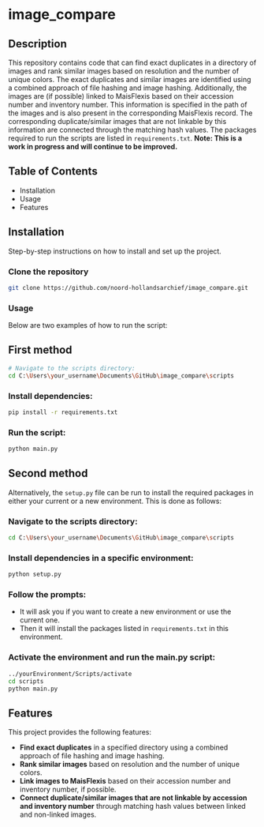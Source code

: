 # image_compare

## Description
This repository contains code that can find exact duplicates in a directory of images and rank similar images based on resolution and the number of unique colors. The exact duplicates and similar images are identified using a combined approach of file hashing and image hashing. Additionally, the images are (if possible) linked to MaisFlexis based on their accession number and inventory number. This information is specified in the path of the images and is also present in the corresponding MaisFlexis record. The corresponding duplicate/similar images that are not linkable by this information are connected through the matching hash values. The packages required to run the scripts are listed in `requirements.txt`. **Note: This is a work in progress and will continue to be improved.**

## Table of Contents
- Installation
- Usage
- Features

## Installation
Step-by-step instructions on how to install and set up the project.

### Clone the repository
```bash
git clone https://github.com/noord-hollandsarchief/image_compare.git
```

### Usage
Below are two examples of how to run the script:

## First method
```bash
# Navigate to the scripts directory:
cd C:\Users\your_username\Documents\GitHub\image_compare\scripts
```

### Install dependencies:
```bash
pip install -r requirements.txt
```

### Run the script:
```bash
python main.py
```

## Second method
Alternatively, the `setup.py` file can be run to install the required packages in either your current or a new environment. This is done as follows:

### Navigate to the scripts directory:
```bash
cd C:\Users\your_username\Documents\GitHub\image_compare\scripts
```

### Install dependencies in a specific environment:
```bash
python setup.py
```

### Follow the prompts:
- It will ask you if you want to create a new environment or use the current one.
- Then it will install the packages listed in `requirements.txt` in this environment.

### Activate the environment and run the main.py script:
```bash
../yourEnvironment/Scripts/activate
cd scripts
python main.py
```

## Features
This project provides the following features:
- **Find exact duplicates** in a specified directory using a combined approach of file hashing and image hashing.
- **Rank similar images** based on resolution and the number of unique colors.
- **Link images to MaisFlexis** based on their accession number and inventory number, if possible.
- **Connect duplicate/similar images that are not linkable by accession and inventory number** through matching hash values between linked and non-linked images.

